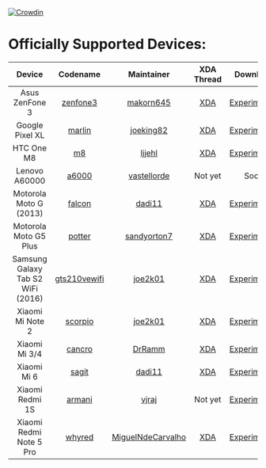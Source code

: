 [![Crowdin](https://d322cqt584bo4o.cloudfront.net/xenonhd-rom/localized.svg)](https://translate.xenonhd.com/project/xenonhd-rom)

Officially Supported Devices:
=============================

| Device                            | Codename                                                                           | Maintainer                                                | XDA Thread                                                       | Download                                                                                     |
| :-------------------------------: | :--------------------------------------------------------------------------------: | :-------------------------------------------------------: | :--------------------------------------------------------------: | :-------------------------------------------------------------------------------------:      |
| Asus ZenFone 3                    | [zenfone3](https://github.com/TeamHorizon/android_device_asus_zenfone3)            | [makorn645](https://github.com/makorn645)                 | [XDA](https://forum.xda-developers.com/showthread.php?t=3758650) | [Experimental](https://mirrors.c0urier.net/android/teamhorizon/O/Experimental/zenfone3/)     |
| Google Pixel XL                   | [marlin](https://github.com/TeamHorizon/android_device_google_marlin)              | [joeking82](https://github.com/Joeking82)                 | [XDA](https://forum.xda-developers.com/showthread.php?t=3751788) | [Experimental](https://mirrors.c0urier.net/android/teamhorizon/O/Experimental/marlin/)       |
| HTC One M8                        | [m8](https://github.com/TeamHorizon/android_device_htc_m8)                         | [ljjehl](https://github.com/ljjehl)                       | [XDA](https://forum.xda-developers.com/showthread.php?t=3520382) | [Experimental](https://mirrors.c0urier.net/android/teamhorizon/O/Experimental/m8/)           |
| Lenovo A60000                     | [a6000](https://github.com/TeamHorizon/android_device_lenovo_a6000)                | [vastellorde](https://github.com/versusx)                 | Not yet                                                          | Soon                                                                                         |
| Motorola Moto G (2013)            | [falcon](https://github.com/TeamHorizon/android_device_motorola_falcon)            | [dadi11](https://github.com/dadi11)                       | [XDA](https://forum.xda-developers.com/showthread.php?t=3738114) | [Experimental](https://mirrors.c0urier.net/android/teamhorizon/O/Experimental/falcon/)       |
| Motorola Moto G5 Plus             | [potter](https://github.com/TeamHorizon/android_device_motorola_potter)            | [sandyorton7](https://github.com/sandyorton7)             | [XDA](https://forum.xda-developers.com/showthread.php?t=3741334) | [Experimental](https://mirrors.c0urier.net/android/teamhorizon/O/Experimental/potter/)       |
| Samsung Galaxy Tab S2 WiFi (2016) | [gts210vewifi](https://github.com/TeamHorizon/android_device_samsung_gts210vewifi) | [joe2k01](https://github.com/joe2k01)                     | [XDA](https://forum.xda-developers.com/showthread.php?t=3697169) | [Experimental](https://mirrors.c0urier.net/android/teamhorizon/O/Experimental/gts210vewifi/) |
| Xiaomi Mi Note 2                  | [scorpio](https://github.com/TeamHorizon/android_device_xiaomi_scorpio)            | [joe2k01](https://github.com/joe2k01)                     | [XDA](https://forum.xda-developers.com/showthread.php?t=3751752) | [Experimental](https://mirrors.c0urier.net/android/teamhorizon/O/Experimental/scorpio/)      |
| Xiaomi Mi 3/4                     | [cancro](https://github.com/TeamHorizon/android_device_xiaomi_cancro)            	 | [DrRamm](https://github.com/DrRamm)                       | [XDA](https://forum.xda-developers.com/showthread.php?t=3763488) | [Experimental](https://mirrors.c0urier.net/android/teamhorizon/O/Experimental/cancro/)       |
| Xiaomi Mi 6                       | [sagit](https://github.com/TeamHorizon/android_device_xiaomi_sagit)                | [dadi11](https://github.com/dadi11)                       | [XDA](https://forum.xda-developers.com/showthread.php?t=3791012) | [Experimental](https://mirrors.c0urier.net/android/teamhorizon/O/Experimental/sagit/)        |
| Xiaomi Redmi 1S                   | [armani](https://github.com/TeamHorizon/android_device_xiaomi_armani)              | [vjraj](https://github.com/vjraj)                         | Not yet                                                          | [Experimental](https://mirrors.c0urier.net/android/teamhorizon/O/Experimental/armani/)       |
| Xiaomi Redmi Note 5 Pro           | [whyred](https://github.com/TeamHorizon/android_device_xiaomi_whyred)              | [MiguelNdeCarvalho](https://github.com/MiguelNdeCarvalho) | [XDA](https://forum.xda-developers.com/showthread.php?t=3817242) | [Experimental](https://mirrors.c0urier.net/android/teamhorizon/O/Experimental/whyred/)       |

<!-- Note for maintainers: add your devices in alphabetical order by the "Device" column, not "Codename" -->
